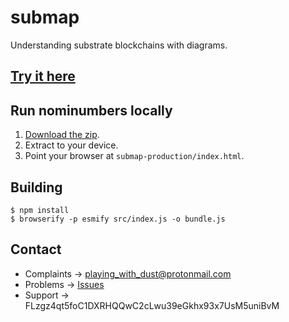 # submap

Understanding substrate blockchains with diagrams.

## [Try it here](https://playing-with-dust.github.io/submap/)

## Run nominumbers locally

1. [Download the zip](https://github.com/playing-with-dust/submap/archive/refs/heads/production.zip).
2. Extract to your device.
3. Point your browser at `submap-production/index.html`.

## Building

    $ npm install
    $ browserify -p esmify src/index.js -o bundle.js

## Contact

* Complaints -> playing_with_dust@protonmail.com
* Problems -> [Issues](https://github.com/playing-with-dust/submap/issues)
* Support -> FLzgz4qt5foC1DXRHQQwC2cLwu39eGkhx93x7UsM5uniBvM


